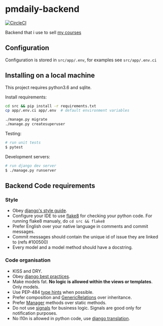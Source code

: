 # pmdaily-backend

[![CircleCI](https://circleci.com/gh/f213/education-backend.svg?style=svg&circle-token=8ce8cbe93d81d60af6b67c82a82563d93da0cb03)](https://circleci.com/gh/f213/django)

Backend that i use to sell [my courses](http://education.borshev.com)

## Configuration
Configuration is stored in `src/app/.env`, for examples see `src/app/.env.ci`

## Installing on a local machine
This project requires python3.6 and sqlite.

Install requirements:

```sh
cd src && pip install -r requirements.txt
cp app/.env.ci app/.env  # default environment variables
```

```sh
./manage.py migrate
./manage.py createsuperuser
```

Testing:
```bash
# run unit tests
$ pytest
```

Development servers:

```bash
# run django dev server
$ ./manage.py runserver

```

## Backend Code requirements

### Style

* Obey [django's style guide](https://docs.djangoproject.com/en/dev/internals/contributing/writing-code/coding-style/#model-style).
* Configure your IDE to use [flake8](https://pypi.python.org/pypi/flake8) for checking your python code. For running flake8 manualy, do `cd src && flake8`
* Prefer English over your native language in comments and commit messages.
* Commit messages should contain the unique id of issue they are linked to (refs #100500)
* Every model and a model method should have a docstring.

### Code organisation

* KISS and DRY.
* Obey [django best practices](http://django-best-practices.readthedocs.io/en/latest/index.html).
* Make models fat. **No logic is allowed within the views or templates**. Only models.
* Use PEP-484 [type hints](https://www.python.org/dev/peps/pep-0484/) when possible.
* Prefer composition and [GenericRelations](https://docs.djangoproject.com/en/1.10/ref/contrib/contenttypes/) over inheritance.
* Prefer [Manager](https://docs.djangoproject.com/en/1.10/topics/db/managers/) methods over static methods.
* Do not use [signals](https://docs.djangoproject.com/en/1.10/topics/signals/) for business logic. Signals are good only for notification purposes.
* No l10n is allowed in python code, use [django translation](https://docs.djangoproject.com/en/1.10/topics/i18n/translation/).
